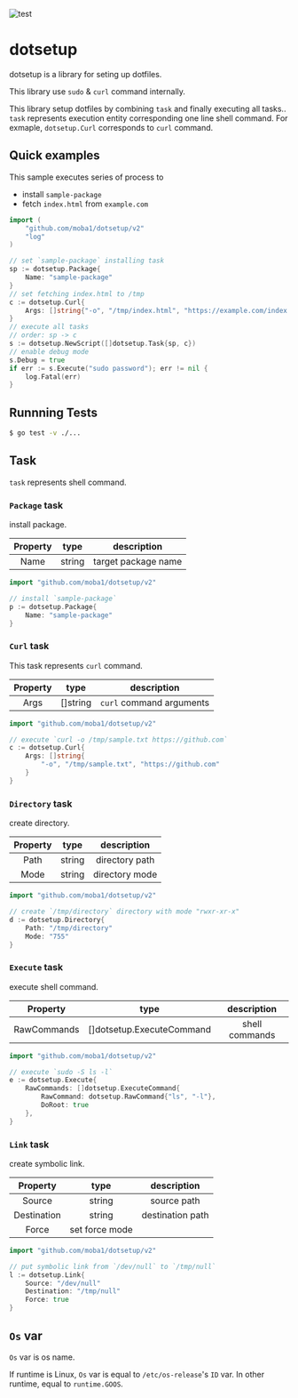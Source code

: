 ![test](https://github.com/moba1/dotsetup/actions/workflows/test.yml/badge.svg)

# dotsetup

dotsetup is a library for seting up dotfiles.

This library use `sudo` & `curl` command internally.

This library setup dotfiles by combining `task` and finally executing all tasks..
`task` represents execution entity corresponding one line shell command.
For exmaple, `dotsetup.Curl` corresponds to `curl` command.

## Quick examples

This sample executes series of process to

- install `sample-package`
- fetch `index.html` from `example.com`

```go
import (
	"github.com/moba1/dotsetup/v2"
	"log"
)

// set `sample-package` installing task
sp := dotsetup.Package{
	Name: "sample-package"
}
// set fetching index.html to /tmp
c := dotsetup.Curl{
	Args: []string{"-o", "/tmp/index.html", "https://example.com/index.html"}
}
// execute all tasks
// order: sp -> c
s := dotsetup.NewScript([]dotsetup.Task{sp, c})
// enable debug mode
s.Debug = true
if err := s.Execute("sudo password"); err != nil {
	log.Fatal(err)
}
```

## Runnning Tests
```bash
$ go test -v ./...
```

## Task

`task` represents shell command.

### `Package` task

install package.

| Property | type | description |
|:--------:|:----:|:-----------:|
| Name     | string | target package name |

```go
import "github.com/moba1/dotsetup/v2"

// install `sample-package`
p := dotsetup.Package{
	Name: "sample-package"
}
```

### `Curl` task

This task represents `curl` command.

| Property | type | description |
|:--------:|:----:|:-----------:|
| Args     | []string | `curl` command arguments |

```go
import "github.com/moba1/dotsetup/v2"

// execute `curl -o /tmp/sample.txt https://github.com`
c := dotsetup.Curl{
	Args: []string{
		"-o", "/tmp/sample.txt", "https://github.com"
	}
}
```

### `Directory` task

create directory.

| Property | type | description |
|:--------:|:----:|:-----------:|
| Path     | string | directory path |
| Mode     | string | directory mode |

```go
import "github.com/moba1/dotsetup/v2"

// create `/tmp/directory` directory with mode "rwxr-xr-x"
d := dotsetup.Directory{
	Path: "/tmp/directory"
	Mode: "755"
}
```

### `Execute` task

execute shell command.

| Property | type | description |
|:--------:|:----:|:-----------:|
| RawCommands | []dotsetup.ExecuteCommand | shell commands |

```go
import "github.com/moba1/dotsetup/v2"

// execute `sudo -S ls -l`
e := dotsetup.Execute{
	RawCommands: []dotsetup.ExecuteCommand{
		RawCommand: dotsetup.RawCommand{"ls", "-l"},
		DoRoot: true
	},
}
```

### `Link` task

create symbolic link.

| Property | type | description |
|:--------:|:----:|:-----------:|
| Source   | string | source path |
| Destination | string | destination path |
| Force    | set force mode |

```go
import "github.com/moba1/dotsetup/v2"

// put symbolic link from `/dev/null` to `/tmp/null`
l := dotsetup.Link{
	Source: "/dev/null"
	Destination: "/tmp/null"
	Force: true
}
```

## `Os` var
`Os` var is os name.

If runtime is Linux, `Os` var is equal to `/etc/os-release`'s `ID` var.
In other runtime, equal to `runtime.GOOS`.
